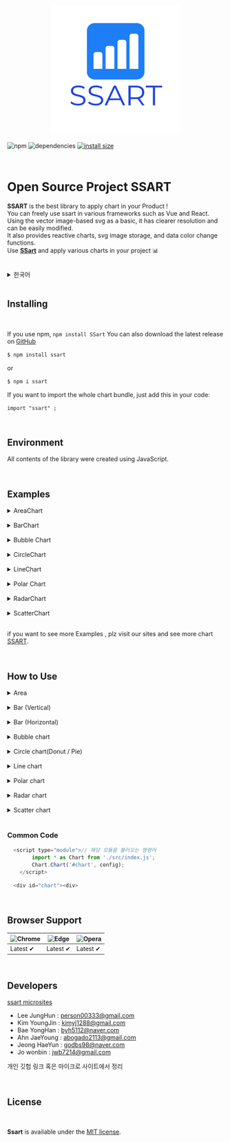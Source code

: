 <p align="center">
  <a href="our micro sites" target="_blank">
    <img src="https://github.com/kid1493/ssart/blob/develop/ssart-micro-site/src/img/SSART-logo.png?raw=true" alt="https://www.ssart.org/" width="300px" height="300px"><br/>
  </a>
</p>
<!-- 
 <img src= src/img/sample.jpg width = "100%" height = "300px"> -->

![npm](https://img.shields.io/npm/v/ssart) <!-- 배포하면 버전이 찍힘  -->
![dependencies](https://img.shields.io/badge/dependencies-d3-brightengreen)
[![install size](https://packagephobia.now.sh/badge?p=ssart)](https://packagephobia.now.sh/result?p=ssart)

<br>

# Open Source Project SSART

**SSART** is the best library to apply chart in your Product !<br>
You can freely use ssart in various frameworks such as Vue and React.<br>
Using the vector image-based svg as a basic, it has clearer resolution and can be easily modified.<br>
It also provides reactive charts, svg image storage, and data color change functions.<br>
Use [**SSart**]() and apply various charts in your project 📊 <br><br> 


<details>
  <summary>한국어</summary>
  <br>
   ssart는 다양한 차트를 프로젝트에 적용할 수 있는 최고의 라이브러리입니다<br>
    Vue 와 React 같은 다양한 프레임 워크에서 자유롭게 사용할 수 있습니다.<br>
    vector 이미지 기반의 svg를 사용하여 선명한 해상도를 가진 차트를 자유롭게 수정할 수 있습니다.<br>
    또한, 반응형 차트, svg 이미지 저장 기능, 데이터 색상 변경 기능 등을 제공합니다.<br>
    ssart를 이용하여 다양한 차트를 여러분의 프로젝트에 적용해 보세요    <br>
  </details>
<br>

## Installing
<br>

If you use npm, ```npm install SSart``` You can also download the latest release on [GitHub](https://github.com/ssartchart/ssart)

``` bash
$ npm install ssart 
```
or

``` bash
$ npm i ssart 
```

If you want to import the whole chart bundle, just add this in your code:


``` vue
import "ssart" ; 
```

<br>

## Environment

All contents of the library were created using JavaScript.

<br>

## Examples


<details>
  <summary>AreaChart</summary>
  <br>
    <img src=https://github.com/kid1493/ssart/blob/develop/src/img/IndexImg/4.Area.png?raw=true width = "300px" height = "300px">
    <br>
    <p>This chart which is based on the line chart displays graphically quantitative data. </p>
    <p>The area between axis and line are commonly emphasized with colors, textures and hatchings. 
    <p>Commonly one compares two or more quantities with an area chart.</p>
    <p>영역 차트 (Araa chart) 는 도형의 넓이를 이용하여 데이터의 정량적 크기를 나타냅니다.</p>
    <p>면적 그래프는 두개 이상의 자료를 비교하는데 용이하게 사용됩니다.</p>
  <br>
  
  [Area Details](https://naver.com) 
  </details>
<br>
<details>
  <summary>BarChart</summary>
  <br>
    <img src=https://github.com/kid1493/ssart/blob/develop/src/img/IndexImg/1.Bar.png?raw=true width = "300px" height = "300px">
    <img src=https://github.com/kid1493/ssart/blob/develop/src/img/IndexImg/2.Bar2.png?raw=true width = "300px" height = "300px">
    <br>
    <p>This chart that represents categorical data as vertical rectangular bars with height and length proportional to the representation values
    <p>막대 차트(bar chart) 는 표현 값에 비례하여 높이와 길이를 가진 직사각형 막대로 범주형 데이터를 표현하는 차트를 말합니다.
    <p>자료의 대소관계를 한눈에 알아보기 쉽고 직관적입니다.
  <br>
  
  [Bar Details](https://naver.com) 
</details>
  <br>
  <details>
  <summary>Bubble Chart</summary>
  <br>
    <img src=https://github.com/kid1493/ssart/blob/develop/src/img/IndexImg/6.Bubble.png?raw=true width = "300px" height = "300px">
    <br>
    <p>This chart displays three dimensions of data.</p>
    <p>Each entity is plotted as a disk that express two of the values through the disk's x-axis and y-axis and the thrid thrugh its size.</p>
    <p>거품형 차트(Bubble Chart)는 3차원 데이터를 나타내는 차트 유형입니다. 각각의 좌표 x,y 값과 이의 가중치 ( v , 거품의 크기 ) 로 구성되어있습니다.</p>
    <p>거품형 차트는 사회, 경제, 의료 및 기타 과학적 관계에 대한 이해를 용이하게 할 수 있습니다.</p>
  <br>
  
  [Bar Details](https://naver.com) 
</details>
 <br>
 <details>
  <summary>CircleChart</summary>
  <br>
    <img src=https://github.com/kid1493/ssart/blob/develop/src/img/IndexImg/8.Pie.png?raw=true width = "300px" height = "300px">
    <img src=https://github.com/kid1493/ssart/blob/develop/src/img/IndexImg/7.Donut.png?raw=true width = "300px" height = "300px">
  <br>
  <p>This chart is a graph showing the ratio of each part to the whole as a percentage in a fan shape. </p>
  <p>The central angle of each sector represents the proportion of the total, and has the advantage of being able to see the ratio at a glance.</p>
  <p>원형 차트(Circle chart)는 전체에 대한 각 부분의 비율을 부채꼴 모양으로 백분률 로 나타낸 그래프입니다.</p>
  <p>각 부채꼴의 중심각이 전체에서 차지하는 비율을 나타내며, 비율을 한눈에 볼 수 있습니다.</p>
  <p>전체적인 비율을 쉽게 파악할 수 있어서 언론사에서 통계 수치를 공개할 때 자주 활용됩니다.</p>

  [Circle Details](https://naver.com) 
  <br>
  </details>
  <br>
  <details>
  <summary>LineChart</summary>
  <br>
    <img src=https://github.com/kid1493/ssart/blob/develop/src/img/IndexImg/3.Line.png?raw=true width = "300px" height = "300px">
      <p>This chart that uses lines to show how different pieces of information are related to each other.</p>
      <p>각 데이터를 점으로 표시하고 그 점들을 선분으로 이어 그린 차트입니다.</p>
      <p>데이터 값이 변화하는 모양과 정도를 쉽게 알 수 있습니다.</p>
  [Line Details](https://naver.com)
  <br>
  </details>
  <br>
  <details>
  <summary>Polar Chart</summary>
  <br>
    <img src=https://raw.githubusercontent.com/kid1493/ssart/develop/ssart-micro-site/src/img/IndexImg/10.Polar.png width = "300px" height = "300px">
    <br>
    <p>Polar charts are similar to pie charts, but each dataset has the same angle.  </p>
    <p>Each data set has a different radius size depending on the value. Useful when displaying comparison data similar to pie charts.</p>
    <p>극지방 차트는 원 차트와 비슷하지만 각 데이터셋이 같은 각을 가집니다.</p>
    <p>각 데이터셋은 값에 따라 반지름의 크기가 다릅니다.</p>
    <p>원형차트와 유사한 비교 데이터를 표시할 때 유용합니다. 단 해당 데이터셋의 값 또한 표시합니다</p>
  <br>

  [Polar Details](https://naver.com) 
  </details>
    </details>
  <br>
  <details>
  <summary>RadarChart</summary>
  <br>
    <img src=https://github.com/kid1493/ssart/blob/develop/src/img/IndexImg/9.Radar.png?raw=true width = "300px" height = "300px">
    <br>
      <p>This is a diagram that divides various evaluation items into polygons according to the number of items, </p>
      <p>draws points according to the score of the items, and connects the points to form a line so that the balance between items can be seen at a glance.</p>
      <p>레이다 차트(Radar Chart)는 어떤 측정 목표에 대한 평가항목이 여러 개일 때 항목 수에 따라 원을 같은 간격으로 나누고, </p>
      <p>중심으로부터 일정 간격으로 동심으로 척도를 재는 칸을 나누어 각 평가항목의 정량화된 점수에 따라 </p>
      <p>그 위치에 점을 찍고 평가항목간 점을 이어 선으로 만들어 항목 간 균형을 한눈에 볼 수 있도록 해주는 차트입니다.</p>
      <p>여러 측정 목표를 함께 겹쳐 놓아 비교하기에도 편리합니다. 각 항목 간 비율뿐만 아니라 균형과 경향을 직관적으로 알 수 있습니다.</p>

  [Radar Details](https://naver.com)
  <br>
  </details>
  <br>
  
  <details>
  <summary>ScatterChart</summary>
  <br>
    <img src=https://github.com/kid1493/ssart/blob/develop/src/img/IndexImg/5.Scatter.png?raw=true width = "300px" height = "300px">
      <p>This chart is a type of plot or mathematical diagram using coordinates to display values for typically two variables for a set of data. </p>
      <p>The data are displayed as a collection of points on the horizontal axis and the vertical axis.</p>
      <p>산점도 차트(Scatter chart)는 직교 좌표계 (도표) 를 이용해 좌표상의 점을 표시함으로써 두 개 변수간의 관계를 나타내는 방법입니다.</p>
      <p>두 변수 사이의 관계를 알 수 있습니다.</p>

  [Scatter Details](https://naver.com)
<br>
  </details>

<br>

if you want to see more Examples , plz visit our sites and see more chart [SSART](https://ssart-library.netlify.app).

<br>

## How to Use
<details>
  <summary>Area</summary>
  <br>

```js
  const data = {
    labels: [0, 1, 2, 3, 4, 5, 6, 7, 8, 9],
    datasets: [
        {
            label: '라인 데이터1',
            data: [
                { name: 1, value: 10 },
                { name: 2, value: 29 },
                { name: 3, value: 32 },
                { name: 4, value: 25 },
                { name: 5, value: 23 },
                { name: 10, value: 15 }
            ],
            backgroundColor: "red",
        },
        {
            label: '라인 데이터2',
            data: [1, 3, 3, 4, 5, 6, 7, 8, 9, 10]
            ,
            backgroundColor: "blue",
        },
        {
            label: '라인 데이터3',
            data: [
                { x: 1, y: 15 },
                { x: 2, y: 23 },
                { x: 3, y: 25 },
                { x: 4, y: 32 },
                { x: 5, y: NaN },
                { x: 6, y: 8 },
                { x: 7, y: 13 },
                { x: 8, y: 15 },
            ],
        }
    ]
  };
```

```js
  const config = {
    type: 'area',
    width: 500,
    height: 500,
    margin: { top: 40, left: 40, bottom: 40, right: 40 },
    padding: 0.1,
    data: data,
    options: {
        responsive: true,
        plugins: {
            legend: {
                position: 'bottom',// top bottom left right
            },
            title: {
                display:  true,
                text: 'Area Chart'
            },
            xTitle: {
                display:  true,
                text: 'y'
            },
            yTitle: {
                display:  true,
                text: 'x'
            },

            xGrid : {
                display:  true,
                color: "#323233",// "rgb(255, 0, 0)" "rgba(255, 0, 0, 0.3)"
                dash: "10,3",// 점선, 10만큼 칠하고 3만큼 빈공간
                weight: 1,  // 선 두께
                opacity: .5 // 선 투명도 
            },

            yGrid: {
                display:  true,
                color: "#323233", // "rgb(255, 0, 0)" "rgba(255, 0, 0, 0.3)"
                dash: "10,3",// 점선, 10만큼 칠하고 3만큼 빈공간
                weight: 1, // 선 두께
                opacity: .5 // 선 투명도
            },

            menu: {
                // grid: true,
                xGrid:  true,
                yGrid:  true,
                download:  true,

            }
        },
        scales: {
            xAxis : {
                type : "number",
                ticks:{

                }
            },    
            yAxis : {
                ticks:{

                }
            },
            line :{
                width : 5,
                opacity : .5
            },
            dot :{
                size : 0,
                opacity : 1,
                visible :  true,
            }
        }
    },
  };

```

</details>

<br>
<details>
  <summary>Bar (Vertical)</summary>
  <br>

```js
  const data = {
    labels: ['a', 'b', 'c', 'd', 'e', 'f'],
    datasets: [
        {
            label: '데이터 1',
            data: [
                { name: 'a', value: -10 },
                { name: 'b', value: -29 },
                { name: 'c', value: -32 },
                { name: 'd', value: 25 },
                { name: 'e', value: 23 },
                { name: 'f', value: 15 }
            ],
            // backgroundColor: "red",
        },
        {
            label: '데이터 2',
            data: [1, 2, 3, 4, 5, 6, -7, -8, -9, -10]
            ,
            // backgroundColor: "blue",
        },
        {
            label: '데이터 3',
            data:
                [
                    { name: 'a', value: 15 },
                    { name: 'b', value: 23 },
                    { name: 'c', value: 25 },
                    { name: 'd', value: -32 },
                    { name: 'e', value: -29 },
                    { name: 'f', value: -12 },
                    { name: 'g', value: -15 },
                    { name: 'ㅎ', value: 1 },
                    { name: 't', value: 12 }
                ],
        },
    ]
  };
```

``` js
  const config = {
    type: 'bar',
    width: 500,
    height: 500,
    margin: { top: 40, left: 40, bottom: 40, right: 40 },
    padding: 0.1,
    data: data,
    options: {
        responsive: true,
        plugins: {
            legend: {
                position: 'right',// top bottom left right
                fontSize: '10px',
                fontWeight: 'normal',
                fontFamily: 'comic sans ms',
                legendType: 'rect', // rect(default), circle,
            },
            title: {
                display: true,
                text: 'Bar Chart'
            },
            xTitle: {
                display: true,
                text: 'name'
            },
            yTitle: {
                display: true,
                text: 'value'
            },
            xGrid: {
                // color: "rgb(255, 0, 0)", // "rgb(255, 0, 0)" "rgba(255, 0, 0, 0.3)"
                // dash: "10,3",
                // weight: 5,
                // opacity: .5,
            },
            yGrid: {
                // color: "#323233", // "rgb(255, 0, 0)" "rgba(255, 0, 0, 0.3)"
                // dash: "10,3",     // 점선, 10만큼 칠하고 3만큼 빈공간
                // weight: 1,        // 선 두께
                // opacity: .5,      // 선 투명도
            },
            // background: {
            // },
            menu: {
                grid: true,
                xGrid: true,
                yGrid: true,
                background: true,
                download: true,
                legend: true
            },
            axis: {
                color: "rgb(255, 0, 0)", // "rgb(255, 0, 0)" "rgba(255, 0, 0, 0.3)",
                weight: 5,
                opacity: .5,
                dots: {
                    display: false,
                    color: "rgb(255, 0, 255)", // "rgb(255, 0, 0)" "rgba(255, 0, 0, 0.3)",
                    weight: 5,
                    opacity: .5
                },
                xAxis: {
                    color: "rgb(0, 255, 0)", // "rgb(255, 0, 0)" "rgba(255, 0, 0, 0.3)",
                    weight: 5,
                    opacity: 1,
                    dots: {
                        display: false,
                        color: "rgb(255, 0, 0)", // "rgb(255, 0, 0)" "rgba(255, 0, 0, 0.3)",
                        weight: 5,
                        opacity: 1
                    }
                },
                yAxis: {
                    color: "rgb(255, 0, 255)", // "rgb(255, 0, 0)" "rgba(255, 0, 0, 0.3)",
                    weight: 1,
                    opacity: .5,
                    dots: {
                        display: false,
                        color: "rgb(0, 0, 255)", // "rgb(255, 0, 0)" "rgba(255, 0, 0, 0.3)",
                        weight: 5,
                        opacity: .5
                    }
                }
            },
        },
        scales: {
            yAxis: {
                ticks: {
                    // min: -20,
                    max: 40
                }
            },
            fillopacity: 0.5
        }
    },
  };
```
<br>
</details>

<br>
<details>
  <summary>Bar (Horizontal)</summary>
  <br>

```js
  const data = {
    labels: ['a', 'b', 'c', 'd', 'e'],
    datasets: [
      {
        label: '1번 막대 label',
        data: [
          { name: 'a', value: 100 },
          { name: 'b', value: 290 },
          { name: 'c', value: 750 },
          { name: 'd', value: 250 },
          { name: 'e', value: 750 },
        ],
        backgroundColor: "red",                    
      },
      {
        label: '2번 막대 label',
        data: [100, 200, 320, 45],
        backgroundColor: "blue",
      },
      {
        label: '3번 막대 label',
        data: [90, 170, 300, 415],
        backgroundColor: "yellow",
      },
    ]
  };
```

```js
  const config = {
    type: 'barH',
    width: 500,
    height: 500,
    margin: { top: 40, left: 40, bottom: 40, right: 40 },
    padding: 0.1,
    data: data,
    options: {
        responsive:  true,
        plugins: {
            legend: {
                position: 'bottom',// top bottom left right
            },
            title: {
                display:  true,
                text: '가로막대 그래프'
            },
            xTitle: {
                display: true,
                text: 'name'
            },
            yTitle: {
                display: true,
                text: 'value'
            },
            xGrid: {
                color: "rgb(255, 0, 0)", //"rgb(255, 0, 0)" "rgba(255, 0, 0, 0.3)"
                dash: "10,3",
                weight: 1,
                opacity: .5,
            },
            yGrid: {
                color: "#323233", // "rgb(255, 0, 0)" "rgba(255, 0, 0, 0.3)"
                dash: "10,3",     // 점선, 10만큼 칠하고 3만큼 빈공간
                weight: 1,        // 선 두께
                opacity: .5,      // 선 투명도
            },
        },
        scales:{
            yAxis : {
            ticks:{
                // min : -10,
                max : 900
                }
            },
        }                    
    }
  };
```

<br>
  </details>
  <br>
  <details>
  <summary>Bubble chart</summary>
  <br>
    
```js
  const data = {
    labels: [0, 1, 2, 3, 4, 5, 6, 7, 8, 9],
    datasets: [
        {
            label: 'Small Radius',
            data:
                [
                    [1, -10, 1], [20, 20, 2], [3, 20, 3], [4, 20, 4], [5, 20, 5], [6, 20, 6]
                ],
        },
        {
            label: 'Small Radius',
            data: [
                { x: 1, y: 15, r: 10 },
                { x: 2, y: 23, r: 20 },
                { x: 3, y: 25, r: 30 },
                { x: 4, y: 32, r: 30 },
                { x: 5, y: 29, r: 100 },
                { x: 6, y: 13, r: 20 },
                { x: 7, y: 15, r: 50 },
            ],
        },
        {
            label: 'Small Radius',
            data: [
                { x: 10, y: 150, r: 10 },
                { x: 5, y: 230, r: 20 },
                { x: 6, y: 250, r: 30 },
                { x: 7, y: 32, r: 30 },
                { x: 8, y: 29, r: 100 },
                { x: 9, y: 13, r: 20 },
                { x: 10, y: 15, r: 50 },
            ],
        },
        {
            label: 'Small Radius',
            data: [
                { x: 1, y: 15, r: 10 },
                { x: 2, y: 23, r: 20 },
                { x: 3, y: 25, r: 30 },
                { x: 4, y: 32, r: 30 },
                { x: 5, y: 29, r: 100 },
                { x: 6, y: 13, r: 20 },
                { x: 7, y: 15, r: 50 },
            ],
        }
    ]
  };
```

```js
  const config = {
    type: 'bubble',
    width: 500,
    height: 500,
    margin: { top: 40, left: 40, bottom: 40, right: 40 },
    padding: 0.1,
    data: data,
    options: {
        responsive: true,
        plugins: {
            legend: {
                position: 'bottom',// top bottom left right
            },
            title: {
                display: true,
                text: 'bubble Chart',
                color: '#000000',
                align: 'center' //start, end, center
            },
            xTitle: {
                display: true,
                text: 'x축',
                size: "15px",
                // color: 'rgba(100, 150, 0, .5)',
                align: 'center' //start, end, center
            },
            yTitle: {
                display: true,
                text: 'y축',
                size: "15px",
                rotate: true,
                position: 'left',
                color: '#000000',
                align: 'center' //top, bottom, center
            },
            xGrid: {
                color: "rgb(255, 0, 0)", // "rgb(255, 0, 0)" "rgba(255, 0, 0, 0.3)"
                dash: "10,3",
                weight: 1,
                opacity: .5,
            },
            yGrid: {
                color: "#323233", // "rgb(255, 0, 0)" "rgba(255, 0, 0, 0.3)"
                dash: "10,3",     // 점선, 10만큼 칠하고 3만큼 빈공간
                weight: 1,        // 선 두께
                opacity: .5,      // 선 투명도
            },
            menu: {
            }
        },
        scales: {
            xAxis: {
                // type: "number",
                ticks: {
                    min: 0,
                    max: 10
                }
            },
            yAxis: {
                ticks: {
                    max: 80,
                    tick: 20
                }
            },
            r: {
                size: {
                    min: 10,
                    max: 30
                }
            },
            fillopacity: 0.5
        }
    },
  };
```

<br>
  </details>
  <br>
  <details>
  <summary>Circle chart(Donut / Pie)</summary>
  <br>

```js
  const data = {
    labels: ['dd', 'B', 'C', 'D', 'E', 'F', 'G', 'H'],
    datasets: [{    
            data : [
            { name: 'AAAA', value: 1000, color: '#efa86b' },
            { name: 'BBB', value: 1500, color: '#c1484f' },
            { name: 'C', value: 1300 },
            { name: 'D', value: 900, color: '#f4c17c' },
            { name: 'E', value: 700, color: '#fae8a4' },
            { name: 'F', value: 1200, color: '#df7454' },
            { name: 'G', value: 1100, color: '#e88d5d' },
            { name: 'H', value: 600, color: '#f8d690' },
            ]
        }
    ]
  };
```

```js
  const config = {
    type: 'donut',// if you want pie chart , change the type to pie!
    width: 500,
    height: 500,
    margin: { top: 40, left: 40, bottom: 40, right: 40 },
    padding: 0.1,
    data: data,
    options: {
        responsive:  true,
        plugins: {
            legend: {
                position: 'left',// top bottom left right
            },
            title: {
                display:  true,
                text: 'Donut Chart'
            },
            sort: true,
            view:  true,
        },
    }
  }
```

<br>
  </details>
  <br>
  
  <details>
  <summary>Line chart</summary>
  <br>
    
```js
  const data = {
    labels: [0, 1, 2, 3, 4, 5, 6, 7, 8, 9],
    datasets: [
        {
            label: '라인 데이터1',
            data: [
                { name: 1, value: 10 },
                { name: 2, value: 29 },
                { name: 3, value: 32 },
                { name: 4, value: 25 },
                { name: 5, value: 23 },
                { name: 10, value: 15 }
            ],
            backgroundColor: "red",

        },
        {
            label: '라인 데이터2',
            data: [1, 3, 3, 4, 5, 6, 7, 8, 9, 10],
            backgroundColor: "blue",
        },
        {
            label: '라인 데이터3',
            data: [
                { x: 1, y: 15 },
                { x: 2, y: 23 },
                { x: 3, y: 25 },
                { x: 4, y: 32 },
                { x: 5, y: NaN },
                { x: 6, y: 8 },
                { x: 7, y: 13 },
                { x: 8, y: 15 },
            ],
        }
    ]
  };
```

```js
  const config = {
    type: 'line',
    width: 500,
    height: 500,
    margin: { top: 40, left: 40, bottom: 40, right: 40 },
    padding: 0.1,
    data: data,
    options: {
        responsive:  true,
        plugins: {
            legend: {
                position: 'bottom',// top bottom left right
            },
            title: {
                display:  true,
                text: 'Line Chart'
            },
            xTitle: {
                display:  true,
                text: 'y'
            },
            yTitle: {
                display:  true,
                text: 'x'
            },
            xGrid : {
                display:  true,
                color: "#323233",// "rgb(255, 0, 0)" "rgba(255, 0, 0, 0.3)"
                dash: "10,3", // 점선, 10만큼 칠하고 3만큼 빈공간
                weight: 1, // 선 두께
                opacity: .5 // 선 투명도 
            },
            yGrid: {
                display:  true,
                color: "#323233",// "rgb(255, 0, 0)" "rgba(255, 0, 0, 0.3)"
                dash: "10,3",// 점선, 10만큼 칠하고 3만큼 빈공간
                weight: 1, // 선 두께
                opacity: .5 // 선 투명도
            },
            menu: {
                // grid: true,
                xGrid:  true,
                yGrid:  true,
                download:  true,
            }
        },
        scales: {
            xAxis: {
                type: "number",
                ticks: {
                }
            },
            yAxis: {
                ticks: {
                    max: 20
                }
            },
            line: {
                width: 5,
                opacity: 0.6
            },
            dot: {
                size: 0,
                opacity: 1,
                visible:  true,
            }
        }
    },
};
```
<br>
  </details>
  <br>
<details>
  <summary>Polar chart</summary>
  <br>

```js
  const data = {
        labels: ['A', 'B', 'C', 'D', 'E', 'F', 'G', 'H'],
        datasets: [{    
            data : [
            { name: 'John', value: 1000, backgroundColor: '#efa86b' },
            { name: 'Abraham', value: 1500, backgroundColor: '#c1484f' },
            { name: 'Jack', value: 1300 },
            { name: 'Madison', value: 900, backgroundColor: '#f4c17c' },
            { name: 'Olivia', value: 700, backgroundColor: '#fae8a4' },
            { name: 'Quincy', value: 1200, backgroundColor: '#df7454' },
            { name: 'Talan', value: 1100, backgroundColor: '#e88d5d' },
            { name: 'Wendy', value: 600, backgroundColor: '#f8d690' },            
            ]
        }        
    ]
  };
```

```js
  const config = {
    type: 'polar',
    width: 500,
    height: 500,
    margin: { top: 40, left: 40, bottom: 40, right: 40 },
    padding: 0.1,
    data: data,
    depth:7, // 구간 갯수
    options: {
        responsive: true,
        plugins: {
            legend: {
                position: 'top',// top bottom left right
            },
            title: {
                display: true,
                text: 'polar Chart'
            },
            sort: true,
            view: true,
            menu: {
                download: true
            }
        },
        scales:{
            depth : 7
        }
    }
  };
```

<br>
  </details>
  <br><details>
  <summary>Radar chart</summary>
  <br>

```js
  const data = {
    labels: ['ability1', 'ability2', 'ability3', 'ability4' ,'ability5'],
    datasets: [
        { 
            label: 'A',
            data : [270,270,120,1,140]
        },
        { 
            label: 'B', 
            data :[140,100,280,250,120],
        },
        { 
            label: 'C',
            data : [100,190,140,12,270],
        },
        { 
            label : 'D',
            data : [20,200,200,52,230],
        }
    ],        
  };
```

```js
  const config = {
    type: 'radar',
    width: 500,
    height: 500,
    margin: { top: 40, left: 40, bottom: 40, right: 40 },
    padding: 0.1,
    data: data,
    depth:7, // 구간 갯수
    poly:true,
    options: {
        responsive: true,
        plugins: {
            legend: {
                position: 'top',// top bottom left right
            },
            title: {
                display: true,
                text: 'Radar Chart'
            },
            sort: true,
            view: true,
            menu: {
                download: true
            }
        },
        scales:{
            depth : 7
        }
    }
  }
```

<br>
  </details>
  <br><details>
  <summary>Scatter chart</summary>
  <br>

```js
  const data = {
    labels: [0, 1, 2, 3, 4, 5, 6, 7, 8, 9],
    datasets: [
        {
            label: 'Fully Rounded',
            data: [
                { name: 1, value: 10 },
                { name: 2, value: 29 },
                { name: 3, value: 32 },
                { name: 4, value: 25 },
                { name: 5, value: 23 },
                { name: 10, value: 15 }
            ],
            backgroundColor: "red",
        },
        {
            label: 'Small Radius',
            data: [1, 3, 3, 4, 5, 6, 7, 8, 9, 10]
            ,
            backgroundColor: "blue",
        },
        {
            label: 'Small Radius',
            data:
                [
                    [1.5, 1], [2, 2], [3, 2], [4, 2], [5, 2], [6, 2]
                ],
        },
        {
            label: 'Small Radius',
            data: [
                { x: 1, y: 15 },
                { x: 2, y: 23 },
                { x: 3, y: 25 },
                { x: 4, y: 32 },
                { x: 5, y: 29 },
                { x: -6, y: 13 },
                { x: 7, y: 15 },
            ],
        }
    ]
  };
```

```js
  const config2 = {
    type: 'scatter',
    width: 500,
    height: 500,
    margin: { top: 40, left: 40, bottom: 40, right: 40 },
    padding: 0.1,
    data: data,
    options: {
        responsive: true,
        plugins: {
            // legend: {
            //     // position: 'right',// top bottom left right
            // },
            title: {
                display: true,
                text: 'Scatter Chart'
            },
            xTitle: {
                display: true,
                text: 'y'
            },
            yTitle: {
                display: true,
                text: 'x'
            },
            xGrid: {
                color: "#323233", // "rgb(255, 0, 0)" "rgba(255, 0, 0, 0.3)"
                dash: "10,3",
                weight: 2,
                opacity: .5
            },
            yGrid: {
                display: true,
                color: "#323233", // "rgb(255, 0, 0)" "rgba(255, 0, 0, 0.3)"
                dash: "10,3",     // 점선, 10만큼 칠하고 3만큼 빈공간
                weight: 2,        // 선 두께
                opacity: .5       // 선 투명도
            },
            background: {
            },
            menu: {
                grid: true,
                xGrid: true,
                yGrid: true,
                background: true,
                download: true
            },
        },
        
        scales: {
            xAxis: {
                type: "number",
                ticks: {
                    min: -10,
                    max: 10
                }
            },
            dot: {
                size: 10,
                opacity: 1
            }
        }
    },
  };
```

  </details>
  <br>

<h3>Common Code</h3>

``` js
  <script type="module">// 해당 모듈을 불러오는 명령어 
        import * as Chart from './src/index.js';
        Chart.Chart('#chart', config);      
    </script>
```

``` js
  <div id="chart"><div>
```


<br>

## Browser Support
![Chrome](https://raw.githubusercontent.com/alrra/browser-logos/main/src/chrome/chrome_48x48.png) | ![Edge](https://raw.githubusercontent.com/alrra/browser-logos/main/src/edge/edge_48x48.png) |![Opera](https://raw.githubusercontent.com/alrra/browser-logos/main/src/opera/opera_48x48.png) |
--- | --- | --- |
Latest ✔ | Latest ✔ | Latest ✔ |
<br>

## Developers

[ssart microsites](https://ssart-library.netlify.app) <br>

* Lee JungHun : person00333@gmail.com<br>
* Kim YoungJin : kimyj1288@gmail.com<br>
* Bae YongHan : byh5112@naver.com<br>
* Ahn JaeYoung : abogado2113@gmail.com<br>
* Jeong HaeYun : godbs98@naver.com<br>
* Jo wonbin : jwb7214@gmail.com<br>

개인 깃헙 링크 혹은 마이크로 사이트에서 정리

<br>

## License

<br>

**Ssart** is available under the [MIT license](LICENSE).

<br>
<!-- MIT 라이센스 링크 -->
